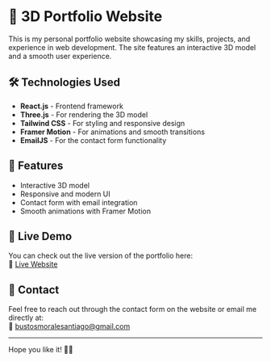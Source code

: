 # 🚀 3D Portfolio Website  

This is my personal portfolio website showcasing my skills, projects, and experience in web development. The site features an interactive 3D model and a smooth user experience.  

## 🛠 Technologies Used  

- **React.js** - Frontend framework  
- **Three.js** - For rendering the 3D model  
- **Tailwind CSS** - For styling and responsive design  
- **Framer Motion** - For animations and smooth transitions  
- **EmailJS** - For the contact form functionality  

## 🌟 Features  

- Interactive 3D model  
- Responsive and modern UI  
- Contact form with email integration  
- Smooth animations with Framer Motion  

## 📌 Live Demo  

You can check out the live version of the portfolio here:  
🔗 [Live Website](https://sbustos-portfolio.pages.dev)  

## 📩 Contact  

Feel free to reach out through the contact form on the website or email me directly at:  
📧 bustosmoralesantiago@gmail.com  

---

Hope you like it! 🚀✨  
